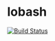 # lobash
[![Build Status](https://travis-ci.org/kawaz/lobash.svg?branch=master)](https://travis-ci.org/kawaz/lobash)
